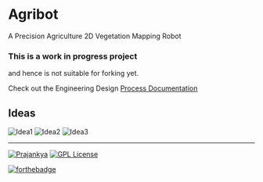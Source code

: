 # Agribot #
A Precision Agriculture 2D Vegetation Mapping Robot

### This is a work in progress project ###
and hence is not suitable for forking yet.

Check out the Engineering Design [Process Documentation](../../wiki/Documentation)

## Ideas ##
![Idea1](https://github.com/prajankya/Agribot/blob/master/documentation/ideas/1.jpg)
![Idea2](https://github.com/prajankya/Agribot/blob/master/documentation/ideas/TMO-5500trailer-2.jpg)
![Idea3](https://github.com/prajankya/Agribot/blob/master/documentation/ideas/s-l1000.jpg)

___
[![Prajankya](https://img.shields.io/badge/Developer_By-Prajankya-blue.svg)](https://github.com/prajankya) [![GPL License](https://img.shields.io/badge/Licensed_under-LGPL--v3-blue.svg)](https://github.com/prajankya/Agribot/blob/master/LICENSE) 

[![forthebadge](http://forthebadge.com/images/badges/powered-by-electricity.svg)](http://forthebadge.com)
